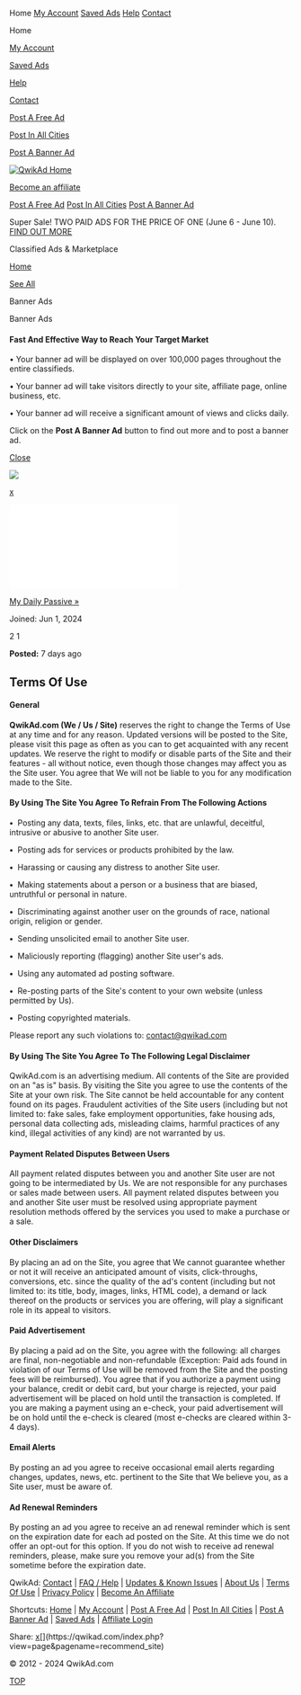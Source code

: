 Home [My Account](https://qwikad.com/0?view=login) [Saved Ads](https://qwikad.com/0?view=page&pagename=myfavorites) [Help](https://qwikad.com/0?view=page&pagename=help) [Contact](https://qwikad.com/0?view=page&pagename=contact)

Home  
  
[My Account](https://qwikad.com/0?view=login)  
  
[Saved Ads](https://qwikad.com/0?view=page&pagename=myfavorites)  
  
[Help](https://qwikad.com/0?view=page&pagename=help)  
  
[Contact](https://qwikad.com/0?view=page&pagename=contact)  
  
[Post A Free Ad](https://qwikad.com/0?view=selectcity&targetview=post&cityid=0&lang=en)  
  
[Post In All Cities](https://qwikad.com/0?view=page&pagename=post_select)  
  
[Post A Banner Ad](https://qwikad.com/banpost/?view=post_event&cityid=697&lang=en&catid=1&subcatid=1&shortcutregion=)

[![](images/logo.gif "QwikAd Home")](https://qwikad.com/)

[Become an affiliate](https://qwikad.com/affiliate)

[Post A Free Ad](https://qwikad.com/0?view=selectcity&targetview=post&cityid=0&lang=en) [Post In All Cities](https://qwikad.com/0?view=page&pagename=post_select) [Post A Banner Ad](https://qwikad.com/banpost/?view=post_event&cityid=697&lang=en&catid=1&subcatid=1&shortcutregion=)

Super Sale! TWO PAID ADS FOR THE PRICE OF ONE (June 6 - June 10). [FIND OUT MORE](https://qwikad.com/0?view=page&pagename=superpromo_page)

Classified Ads & Marketplace

[Home](https://qwikad.com/)

[See All](https://qwikad.com/banpost/697/posts/1/1)

Banner Ads

Banner Ads

#### Fast And Effective Way to Reach Your Target Market

  
• Your banner ad will be displayed on over 100,000 pages throughout the entire classifieds.  
  
• Your banner ad will take visitors directly to your site, affiliate page, online business, etc.  
  
• Your banner ad will receive a significant amount of views and clicks daily.  
  
Click on the **Post A Banner Ad** button to find out more and to post a banner ad.

[Close](javascript:void(0);)

[![](/banpost/adpics/665b1ebe1ccdae2c4d5540d0d.png)](https://www.mydailypassive.com/)

[](https://www.facebook.com/share.php?u=https://qwikad.com/banpost/697/posts/1-Banner-Ads/1-Banner-Ads/140413-https-www-mydailypassive-com-.html)[x](https://twitter.com/intent/tweet?text=NEED%20TO%20MAKE%20MONEY%20FAST?%20%20%0A%0AVisit:%20%20https://qwikad.com/banpost/697/posts/1-Banner-Ads/1-Banner-Ads/140413-https-www-mydailypassive-com-.html%0A%0AJune%208,%202024%2001:18:35%20PM&hashtags=)[](http://pinterest.com/pin/create/button/?url=https://qwikad.com/banpost/697/posts/1-Banner-Ads/1-Banner-Ads/140413-https-www-mydailypassive-com-.html&media=https://qwikad.com/banpost/adpics/665b1ebe1ccdae2c4d5540d0d.png&description=QwikAd%20Classifieds%20And%20Marketplace)[](http://www.linkedin.com/shareArticle?mini=true&url=https://qwikad.com/banpost/697/posts/1-Banner-Ads/1-Banner-Ads/140413-https-www-mydailypassive-com-.html&title=Advertising%20That%20Delivers%20Results.%20Post%20Your%20Ads%20Right%20Now.)

![](newp.php?src=avatars/143566.jpg&w=85&h=85?version=1717248308)

[My Daily Passive »](https://qwikad.com/banpost/?view=page&pagename=user_ads&ad_id=140413&name=My+Daily+Passive)

Joined: Jun 1, 2024

 2 1

**Posted:** 7 days ago 

Terms Of Use
------------

#### General

**QwikAd.com (We / Us / Site)** reserves the right to change the Terms of Use at any time and for any reason. Updated versions will be posted to the Site, please visit this page as often as you can to get acquainted with any recent updates. We reserve the right to modify or disable parts of the Site and their features - all without notice, even though those changes may affect you as the Site user. You agree that We will not be liable to you for any modification made to the Site.  
  

#### By Using The Site You Agree To Refrain From The Following Actions

**•**  Posting any data, texts, files, links, etc. that are unlawful, deceitful, intrusive or abusive to another Site user.  
  
**•**  Posting ads for services or products prohibited by the law.  
  
**•**  Harassing or causing any distress to another Site user.  
  
**•**  Making statements about a person or a business that are biased, untruthful or personal in nature.  
  
**•**  Discriminating against another user on the grounds of race, national origin, religion or gender.  
  
**•**  Sending unsolicited email to another Site user.  
  
**•**  Maliciously reporting (flagging) another Site user's ads.  
  
**•**  Using any automated ad posting software.  
  
**•**  Re-posting parts of the Site's content to your own website (unless permitted by Us).  
  
**•**  Posting copyrighted materials.  
  
Please report any such violations to: [contact@qwikad.com](mailto:contact@qwikad.com)  
  

#### By Using The Site You Agree To The Following Legal Disclaimer

QwikAd.com is an advertising medium. All contents of the Site are provided on an "as is" basis. By visiting the Site you agree to use the contents of the Site at your own risk. The Site cannot be held accountable for any content found on its pages. Fraudulent activities of the Site users (including but not limited to: fake sales, fake employment opportunities, fake housing ads, personal data collecting ads, misleading claims, harmful practices of any kind, illegal activities of any kind) are not warranted by us.  
  

#### Payment Related Disputes Between Users

All payment related disputes between you and another Site user are not going to be intermediated by Us. We are not responsible for any purchases or sales made between users. All payment related disputes between you and another Site user must be resolved using appropriate payment resolution methods offered by the services you used to make a purchase or a sale.  
  

#### Other Disclaimers

By placing an ad on the Site, you agree that We cannot guarantee whether or not it will receive an anticipated amount of visits, click-throughs, conversions, etc. since the quality of the ad's content (including but not limited to: its title, body, images, links, HTML code), a demand or lack thereof on the products or services you are offering, will play a significant role in its appeal to visitors.  
  

#### Paid Advertisement

By placing a paid ad on the Site, you agree with the following: all charges are final, non-negotiable and non-refundable (Exception: Paid ads found in violation of our Terms of Use will be removed from the Site and the posting fees will be reimbursed). You agree that if you authorize a payment using your balance, credit or debit card, but your charge is rejected, your paid advertisement will be placed on hold until the transaction is completed. If you are making a payment using an e-check, your paid advertisement will be on hold until the e-check is cleared (most e-checks are cleared within 3-4 days).  
  

#### Email Alerts

By posting an ad you agree to receive occasional email alerts regarding changes, updates, news, etc. pertinent to the Site that We believe you, as a Site user, must be aware of.  
  

#### Ad Renewal Reminders

By posting an ad you agree to receive an ad renewal reminder which is sent on the expiration date for each ad posted on the Site. At this time we do not offer an opt-out for this option. If you do not wish to receive ad renewal reminders, please, make sure you remove your ad(s) from the Site sometime before the expiration date.

QwikAd: [Contact](https://qwikad.com/0?view=page&pagename=contact) | [FAQ / Help](https://qwikad.com/0?view=page&pagename=help) | [Updates & Known Issues](https://qwikad.com/0?view=page&pagename=updatemain) | [About Us](https://qwikad.com/0?view=page&pagename=about) | [Terms Of Use](https://qwikad.com/0?view=page&pagename=terms) | [Privacy Policy](https://qwikad.com/0?view=page&pagename=privacy) | [Become An Affiliate](https://qwikad.com/affiliate/)  
  
Shortcuts: [Home](https://qwikad.com/) | [My Account](https://qwikad.com/0?view=login) | [Post A Free Ad](https://qwikad.com/0?view=selectcity&targetview=post&cityid=0&lang=en) | [Post In All Cities](https://qwikad.com/0?view=post_event&cityid=697&lang=en) | [Post A Banner Ad](https://qwikad.com/banpost/?view=post_event&cityid=697&lang=en&catid=1&subcatid=1&shortcutregion=) | [Saved Ads](https://qwikad.com/0?view=page&pagename=myfavorites) | [Affiliate Login](https://qwikad.com/affiliate/login.php)  
  
Share: [](https://www.facebook.com/share.php?u=https://qwikad.com)[x](https://twitter.com/intent/tweet?text=POST%20FREE%20CLASSIFIED%20ADS%20%0A%0AGo%20to:%20%20https://qwikad.com%20%0A%0ABe%20Seen%20Online%20Now.%20&hashtags=)[](http://pinterest.com/pin/create/button/?url=https://qwikad.com&media=https://qwikad.com/adpics/6664925b87898e6377ab80248.png&description=QwikAd.com%20Classifieds%20And%20Marketplace)[](http://www.linkedin.com/shareArticle?mini=true&url=https://qwikad.com&title=Advertising%20That%20Delivers%20Results.%20Post%20Your%20Ads%20Right%20Now.)[](https://qwikad.com/index.php?view=page&pagename=recommend_site)

© 2012 - 2024 QwikAd.com

[TOP](#)